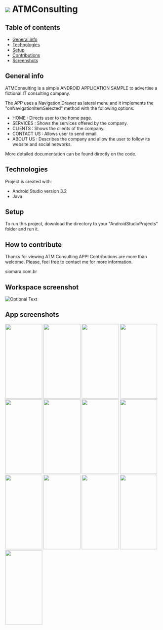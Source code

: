# <img src="../master/app/src/main/res/drawable/profile.jpg"/>  ATMConsulting

## Table of contents
* [General info](#general-info)
* [Technologies](#technologies)
* [Setup](#setup)
* [Contributions](#contributions)
* [Screenshots](#screenshots)

## General info
ATMConsulting is a simple ANDROID APPLICATION SAMPLE to advertise a fictional IT consulting company.

The APP uses a Navigation Drawer as lateral menu and it implements the "onNavigationItemSelected" method with the following options:

* HOME          : Directs user to the home page.
* SERVICES      : Shows the services offered by the company.
* CLIENTS       : Shows the clients of the company.
* CONTACT US    : Allows user to send email.
* ABOUT US      : Describes the company and allow the user to follow its website and social networks.

More detailed documentation can be found directly on the code.

## Technologies
Project is created with:
* Android Studio version 3.2
* Java

## Setup
To run this project, download the directory to your "AndroidStudioProjects" folder and run it.

## How to contribute
Thanks for viewing ATM Consulting APP! Contributions are more than welcome.
Please, feel free to contact me for more information.

siomara.com.br

## Workspace screenshot
![Optional Text](../master/app/src/main/res/readme-screenshots/atmconsulting_workspace.png)

## App screenshots
<kbd><img src="../master/app/src/main/res/readme-screenshots/atm1_home.png"          width="120" height="240"></kbd> <kbd><img src="../master/app/src/main/res/readme-screenshots/atm2_navigation.png" width="120" height="240"></kbd>
<img src="../master/app/src/main/res/readme-screenshots/atm3_services.png"      width="120" height="240">
<img src="../master/app/src/main/res/readme-screenshots/atm4_clients.png"       width="120" height="240">
<img src="../master/app/src/main/res/readme-screenshots/atm5_1_contactus.png"   width="120" height="240">
<img src="../master/app/src/main/res/readme-screenshots/atm5_2_presetemail.png" width="120" height="240">
<img src="../master/app/src/main/res/readme-screenshots/atm5_3_presetemail.png" width="120" height="240">
<img src="../master/app/src/main/res/readme-screenshots/atm6_1_aboutus.png"     width="120" height="240">
<img src="../master/app/src/main/res/readme-screenshots/atm6_2_blankemail.png"  width="120" height="240">
<img src="../master/app/src/main/res/readme-screenshots/atm6_3_website.png"     width="120" height="240">
<img src="../master/app/src/main/res/readme-screenshots/atm6_4_facebook.png"    width="120" height="240">
<img src="../master/app/src/main/res/readme-screenshots/atm6_5_instagram.png"   width="120" height="240">
<img src="../master/app/src/main/res/readme-screenshots/atm6_6_github.png"      width="120" height="240">

